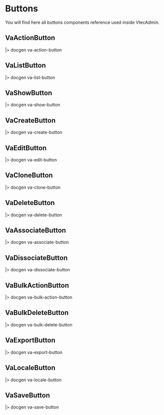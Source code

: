# Buttons

You will find here all buttons components reference used inside VtecAdmin.

## VaActionButton

|> docgen va-action-button

## VaListButton

|> docgen va-list-button

## VaShowButton

|> docgen va-show-button

## VaCreateButton

|> docgen va-create-button

## VaEditButton

|> docgen va-edit-button

## VaCloneButton

|> docgen va-clone-button

## VaDeleteButton

|> docgen va-delete-button

## VaAssociateButton

|> docgen va-associate-button

## VaDissociateButton

|> docgen va-dissociate-button

## VaBulkActionButton

|> docgen va-bulk-action-button

## VaBulkDeleteButton

|> docgen va-bulk-delete-button

## VaExportButton

|> docgen va-export-button

## VaLocaleButton

|> docgen va-locale-button

## VaSaveButton

|> docgen va-save-button

